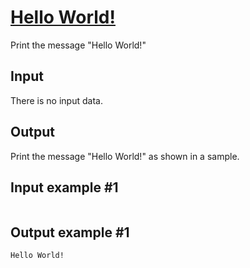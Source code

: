 # [Hello World!](https://www.e-olymp.com/en/problems/1024)

Print the message "Hello World!"

## Input
There is no input data.

## Output
Print the message "Hello World!" as shown in a sample.

## Input example #1
```
```

## Output example #1
```
Hello World!
```
